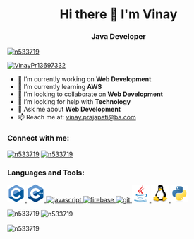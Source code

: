  
<h1 align="center">Hi there 👋 I'm Vinay</h1>
<h3 align="center">Java Developer</h3>

<p align="left"> <a href="https://github.com/ryo-ma/github-profile-trophy"><img
            src="https://github-profile-trophy.vercel.app/?username=n533719&theme=dracula"
            alt="n533719" /></a> </p>

<p align="left"> <a href="https://twitter.com/VinayPr13697332" target="blank"><img
            src="https://img.shields.io/twitter/follow/VinayPr13697332?logo=twitter&style=for-the-badge"
            alt="VinayPr13697332" /></a> </p>

- 🔭 I’m currently working on **Web Development**
- 🌱 I’m currently learning **AWS**
- 👯 I’m looking to collaborate on **Web Development**
- 🤔 I’m looking for help with **Technology**
- 💬 Ask me about **Web Development**
- 📫 Reach me at: vinay.prajapati@ba.com


<h3 align="left">Connect with me:</h3>
<p align="left">
    <a href="https://twitter.com/VinayPr13697332" target="blank"><img align="center"
            src="https://raw.githubusercontent.com/rahuldkjain/github-profile-readme-generator/master/src/images/icons/Social/twitter.svg"
            alt="n533719" height="30" width="40" /></a>
    <a href="https://www.linkedin.com/in/n533719" target="blank"><img align="center"
            src="https://raw.githubusercontent.com/rahuldkjain/github-profile-readme-generator/master/src/images/icons/Social/linked-in-alt.svg"
            alt="n533719" height="30" width="40" /></a>
</p>

<h3 align="left">Languages and Tools:</h3>
<p align="left"> <a href="https://www.cprogramming.com/" target="_blank"> <img
            src="https://raw.githubusercontent.com/devicons/devicon/master/icons/c/c-original.svg" alt="c" width="40"
            height="40" /> </a><a href="https://www.cplusplus.com/" target="_blank"> <img
                src="https://raw.githubusercontent.com/devicons/devicon/master/icons/cplusplus/cplusplus-original.svg"
                alt="cplusplus" width="40" height="40" /> </a>
            <a href="https://www.javascript.com/" target="_blank"> <img
            src="https://upload.wikimedia.org/wikipedia/commons/thumb/9/99/Unofficial_JavaScript_logo_2.svg/131px-Unofficial_JavaScript_logo_2.svg.png"
            alt="javascript" width="40" height="40" /> </a>
            <a href="https://firebase.google.com/" target="_blank"> <img
            src="https://www.vectorlogo.zone/logos/firebase/firebase-icon.svg" alt="firebase" width="40" height="40" />
        </a> 
        <a href="https://git-scm.com/" target="_blank"> <img
            src="https://www.vectorlogo.zone/logos/git-scm/git-scm-icon.svg" alt="git" width="40" height="40" /> </a>
            <a
            href="https://www.java.com" target="_blank"> <img
            src="https://raw.githubusercontent.com/devicons/devicon/master/icons/java/java-original.svg" alt="java"
            width="40" height="40" /> </a> 
            <a href="https://www.linux.org/" target="_blank"> <img
            src="https://raw.githubusercontent.com/devicons/devicon/master/icons/linux/linux-original.svg" alt="linux"
            width="40" height="40" /> </a> 
            <a href="https://www.python.org" target="_blank"> <img
            src="https://raw.githubusercontent.com/devicons/devicon/master/icons/python/python-original.svg"
            alt="python" width="40" height="40" /> </a>
</p>

<p><img align="left"
        src="https://github-readme-stats.vercel.app/api/top-langs?username=n533719&show_icons=true&theme=radical&locale=en&layout=compact"
        alt="n533719" /></p>

<p>&nbsp;<img align="center"
        src="https://github-readme-stats.vercel.app/api?username=n533719&show_icons=true&theme=dark&locale=en"
        alt="n533719" /></p>

<p><img align="center" src="https://github-readme-streak-stats.herokuapp.com/?user=n533719&" alt="n533719" />
</p>
